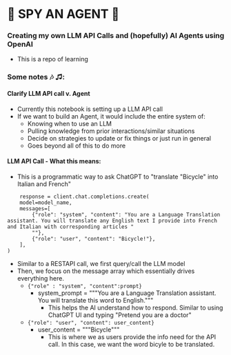 # 👀 SPY AN AGENT 🤖
### Creating my own LLM API Calls and (hopefully) AI Agents using OpenAI
- This is a repo of learning

### Some notes 🎶 ♫:

#### Clarify LLM API call v. Agent
- Currently this notebook is setting up a LLM API call
- If we want to build an Agent, it would include the entire system of:
    - Knowing when to use an LLM
    - Pulling knowledge from prior interactions/similar situations
    - Decide on strategies to update or fix things or just run in general
    - Goes beyond all of this to do more

#### LLM API Call - What this means:
- This is a programmatic way to ask ChatGPT to "translate "Bicycle" into Italian and French"
```
    response = client.chat.completions.create(
    model=model_name,
    messages=[
        {"role": "system", "content": "You are a Language Translation assistant. You will translate any English text I provide into French and Italian with corresponding articles "
        ""},
        {"role": "user", "content": "Bicycle!"},
    ],
)
```
- Similar to a RESTAPI call, we first query/call the LLM model
- Then, we focus on the message array which essentially drives everything here.
    - ```{"role" : "system", "content":prompt}```
        - system_prompt = """You are a Language Translation assistant. You will translate this word to English."""
            - This helps the AI understand how to respond. Similar to using ChatGPT UI and typing "Pretend you are a doctor"
    - ```{"role": "user", "content": user_content}```
        - user_content = """Bicycle"""
            - This is where we as users provide the info need for the API call. In this case, we want the word bicyle to be translated.

